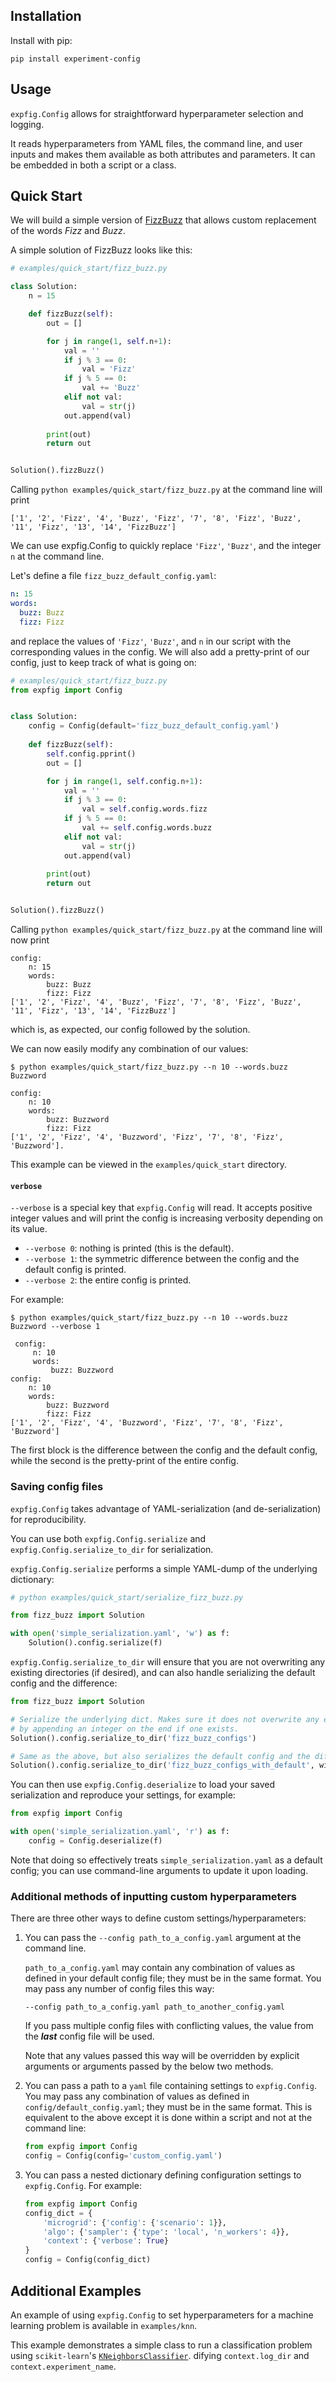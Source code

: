 ## Installation

Install with pip:

```shell script
pip install experiment-config
```

## Usage

`expfig.Config` allows for straightforward hyperparameter selection and logging.


It reads hyperparameters from YAML files, the command line, and user inputs and makes them 
available as both attributes and parameters. 
It can be embedded in both a script or a class.

## Quick Start

We will build a simple version of [FizzBuzz](https://leetcode.com/problems/fizz-buzz/) 
that allows custom replacement of the words *Fizz* and *Buzz*.

A simple solution of FizzBuzz looks like this:

```python
# examples/quick_start/fizz_buzz.py

class Solution:
    n = 15

    def fizzBuzz(self):
        out = []

        for j in range(1, self.n+1):
            val = ''
            if j % 3 == 0:
                val = 'Fizz'
            if j % 5 == 0:
                val += 'Buzz'
            elif not val:
                val = str(j)
            out.append(val)
        
        print(out)
        return out


Solution().fizzBuzz()
```
Calling `python examples/quick_start/fizz_buzz.py` at the command line will print 
```shell script
['1', '2', 'Fizz', '4', 'Buzz', 'Fizz', '7', '8', 'Fizz', 'Buzz', '11', 'Fizz', '13', '14', 'FizzBuzz']
```
We can use expfig.Config to quickly replace `'Fizz'`, `'Buzz'`, and the integer `n` at the command line.

Let's define a file `fizz_buzz_default_config.yaml`:

```yaml
n: 15
words:
  buzz: Buzz
  fizz: Fizz
```

and replace the values of `'Fizz'`, `'Buzz'`, and `n` in our script with the corresponding
values in the config. We will also add a pretty-print of our config, just to keep track of what is going on:

```python
# examples/quick_start/fizz_buzz.py
from expfig import Config


class Solution:
    config = Config(default='fizz_buzz_default_config.yaml')
    
    def fizzBuzz(self):
        self.config.pprint()
        out = []

        for j in range(1, self.config.n+1):
            val = ''
            if j % 3 == 0:
                val = self.config.words.fizz
            if j % 5 == 0:
                val += self.config.words.buzz
            elif not val:
                val = str(j)
            out.append(val)
        
        print(out)
        return out


Solution().fizzBuzz()
```
Calling `python examples/quick_start/fizz_buzz.py` at the command line will now print 
```shell script
config:
    n: 15
    words:
        buzz: Buzz
        fizz: Fizz
['1', '2', 'Fizz', '4', 'Buzz', 'Fizz', '7', '8', 'Fizz', 'Buzz', '11', 'Fizz', '13', '14', 'FizzBuzz']
```
which is, as expected, our config followed by the solution.

We can now easily modify any combination of our values:

```shell script
$ python examples/quick_start/fizz_buzz.py --n 10 --words.buzz Buzzword

config:
    n: 10
    words:
        buzz: Buzzword
        fizz: Fizz
['1', '2', 'Fizz', '4', 'Buzzword', 'Fizz', '7', '8', 'Fizz', 'Buzzword'].
```

This example can be viewed in the `examples/quick_start` directory.

#### `verbose`

`--verbose` is a special key that `expfig.Config` will read. It accepts positive integer values and will print
the config is increasing verbosity depending on its value.

* `--verbose 0`: nothing is printed (this is the default).
* `--verbose 1`: the symmetric difference between the config and the default config is printed.
* `--verbose 2`: the entire config is printed.

For example:

```shell script
$ python examples/quick_start/fizz_buzz.py --n 10 --words.buzz Buzzword --verbose 1

 config:
     n: 10
     words:
         buzz: Buzzword
config:
    n: 10
    words:
        buzz: Buzzword
        fizz: Fizz
['1', '2', 'Fizz', '4', 'Buzzword', 'Fizz', '7', '8', 'Fizz', 'Buzzword']

```

The first block is the difference between the config and the default config, while the second is the pretty-print of
the entire config.

### Saving config files

`expfig.Config` takes advantage of YAML-serialization (and de-serialization) for 
reproducibility.

You can use both `expfig.Config.serialize` and `expfig.Config.serialize_to_dir` for serialization.

`expfig.Config.serialize` performs a simple YAML-dump of the underlying dictionary:

```python
# python examples/quick_start/serialize_fizz_buzz.py

from fizz_buzz import Solution

with open('simple_serialization.yaml', 'w') as f:
    Solution().config.serialize(f)
```
`expfig.Config.serialize_to_dir` will ensure that you are not overwriting any existing directories
(if desired), and can also handle serializing the default config and the difference:
```python
from fizz_buzz import Solution

# Serialize the underlying dict. Makes sure it does not overwrite any existing `fizz_buzz_config` directory
# by appending an integer on the end if one exists.
Solution().config.serialize_to_dir('fizz_buzz_configs')

# Same as the above, but also serializes the default config and the difference.
Solution().config.serialize_to_dir('fizz_buzz_configs_with_default', with_default=True)
```

You can then use `expfig.Config.deserialize` to load your saved serialization and reproduce your settings, for example:

```python
from expfig import Config

with open('simple_serialization.yaml', 'r') as f:
    config = Config.deserialize(f)
```

Note that doing so effectively treats `simple_serialization.yaml` as a default config;
you can use command-line arguments to update it upon loading.

### Additional methods of inputting custom hyperparameters

There are three other ways to define custom settings/hyperparameters:

  1. You can pass the `--config path_to_a_config.yaml` argument at the command line. 
  
     `path_to_a_config.yaml` may
     contain any combination of values as defined in your default config file; they must be in the same format. 
     You may pass any number of config files this way:

     ```shell script
     --config path_to_a_config.yaml path_to_another_config.yaml
     ```

     If you pass multiple config files with conflicting values, the value from the ***last*** config file
     will be used.
     
     Note that any values passed this way will be overridden by explicit arguments or arguments passed by the below
     two methods.

  2. You can pass a path to a `yaml` file containing settings to `expfig.Config`. You may pass any combination
     of values as defined in `config/default_config.yaml`; they must be in the same format. This is equivalent to
     the above except it is done within a script and not at the command line:
     ```python
     from expfig import Config
     config = Config(config='custom_config.yaml')
     ```
  3. You can pass a nested dictionary defining configuration settings to `expfig.Config`.
     For example:
     ```python
     from expfig import Config
     config_dict = {
         'microgrid': {'config': {'scenario': 1}},
         'algo': {'sampler': {'type': 'local', 'n_workers': 4}},
         'context': {'verbose': True}
     }
     config = Config(config_dict)
     ```


## Additional Examples

An example of using `expfig.Config` to set hyperparameters for a machine learning problem
is available in `examples/knn`.

This example demonstrates a simple class to run a classification problem using `scikit-learn`'s
[`KNeighborsClassifier`](https://scikit-learn.org/stable/modules/generated/sklearn.neighbors.KNeighborsClassifier.html).
difying `context.log_dir` and `context.experiment_name`. 